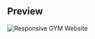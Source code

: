 ## Preview
![Responsive GYM Website](https://user-images.githubusercontent.com/59678435/235726541-06f86e6f-0363-46e8-8bea-d78f254b6c95.png)


